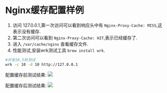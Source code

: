 # Nginx缓存配置样例

1. 访问 127.0.0.1,第一次访问可以看到响应头中有 `Nginx-Proxy-Cache: MISS`,这表示没有缓存.
2. 第二次访问可以看到 `Nginx-Proxy-Cache: HIT`,表示已经缓存了.
3. 进入 `/var/cache/nginx` 查看缓存文件.
4. 性能测试,安装wrk测试工具 `brew install wrk`.
```bash
#并发10,5秒测试
wrk -c 10 -d 10 http://127.0.0.1
```
配置缓存前测试结果:
![](https://tva1.sinaimg.cn/large/008i3skNly1gy6ripskobj30r40asdhb.jpg)

配置缓存后测试结果:
![](https://tva1.sinaimg.cn/large/008i3skNly1gy6roh6z8uj30ru0aojsu.jpg)

